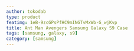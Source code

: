 ```yaml
---
author: tokodab
type: product
featimg: 1eB-9zcGPsPfHC9mINGTvMxWb-G_wjKvp
title: Ant Man Avengers Samsung Galaxy S9 Case
tags: [samsung, galaxy, s9]
category: [samsung]
---
```

